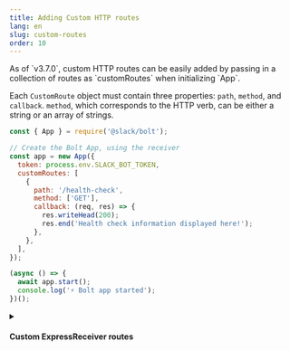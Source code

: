 ```yaml
---
title: Adding Custom HTTP routes 
lang: en
slug: custom-routes
order: 10
---
```


<div class="section-content">
As of `v3.7.0`, custom HTTP routes can be easily added by passing in a collection of routes as `customRoutes` when initializing `App`. 

Each `CustomRoute` object must contain three properties: `path`, `method`, and `callback`. `method`, which corresponds to the HTTP verb, can be either a string or an array of strings.
</div>

```javascript
const { App } = require('@slack/bolt');

// Create the Bolt App, using the receiver
const app = new App({
  token: process.env.SLACK_BOT_TOKEN,
  customRoutes: [
    {
      path: '/health-check',
      method: ['GET'],
      callback: (req, res) => {
        res.writeHead(200);
        res.end('Health check information displayed here!');
      },
    },
  ],
});

(async () => {
  await app.start();
  console.log('⚡️ Bolt app started');
})();
```

<details class="secondary-wrapper">
<summary class="section-head" markdown="0">
<h4 class="section-head">Custom ExpressReceiver routes</h4>
</summary>

<div class="secondary-content" markdown="0">
Adding custom HTTP routes is quite straightforward when using Bolt’s built-in ExpressReceiver. Since `v2.1.0`, `ExpressReceiver` added a `router` property, which exposes the Express [Router](http://expressjs.com/en/4x/api.html#router) on which additional routes can be added.
</div>

```javascript
const { App, ExpressReceiver } = require('@slack/bolt');

// Create a Bolt Receiver
const receiver = new ExpressReceiver({ signingSecret: process.env.SLACK_SIGNING_SECRET });

// Create the Bolt App, using the receiver
const app = new App({
  token: process.env.SLACK_BOT_TOKEN,
  receiver
});

// Slack interactions are methods on app
app.event('message', async ({ event, client }) => {
  // Do some slack-specific stuff here
  await client.chat.postMessage(...);
});

// Other web requests are methods on receiver.router
receiver.router.post('/secret-page', (req, res) => {
  // You're working with an express req and res now.
  res.send('yay!');
});

(async () => {
  await app.start();
  console.log('⚡️ Bolt app started');
})();
```
</details>